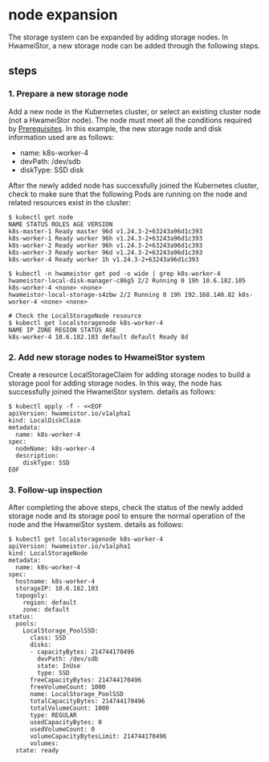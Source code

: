 # node expansion

The storage system can be expanded by adding storage nodes. In HwameiStor, a new storage node can be added through the following steps.

## steps

### 1. Prepare a new storage node

Add a new node in the Kubernetes cluster, or select an existing cluster node (not a HwameiStor node).
The node must meet all the conditions required by [Prerequisites](../install/prereq.md).
In this example, the new storage node and disk information used are as follows:

- name: k8s-worker-4
- devPath: /dev/sdb
- diskType: SSD disk

After the newly added node has successfully joined the Kubernetes cluster, check to make sure that the following Pods are running on the node and related resources exist in the cluster:

```console
$ kubectl get node
NAME STATUS ROLES AGE VERSION
k8s-master-1 Ready master 96d v1.24.3-2+63243a96d1c393
k8s-worker-1 Ready worker 96h v1.24.3-2+63243a96d1c393
k8s-worker-2 Ready worker 96h v1.24.3-2+63243a96d1c393
k8s-worker-3 Ready worker 96d v1.24.3-2+63243a96d1c393
k8s-worker-4 Ready worker 1h v1.24.3-2+63243a96d1c393

$ kubectl -n hwameistor get pod -o wide | grep k8s-worker-4
hwameistor-local-disk-manager-c86g5 2/2 Running 0 19h 10.6.182.105 k8s-worker-4 <none> <none>
hwameistor-local-storage-s4zbw 2/2 Running 0 19h 192.168.140.82 k8s-worker-4 <none> <none>

# Check the LocalStorageNode resource
$ kubectl get localstoragenode k8s-worker-4
NAME IP ZONE REGION STATUS AGE
k8s-worker-4 10.6.182.103 default default Ready 8d
```

### 2. Add new storage nodes to HwameiStor system

Create a resource LocalStorageClaim for adding storage nodes to build a storage pool for adding storage nodes. In this way, the node has successfully joined the HwameiStor system. details as follows:

```console
$ kubectl apply -f - <<EOF
apiVersion: hwameistor.io/v1alpha1
kind: LocalDiskClaim
metadata:
  name: k8s-worker-4
spec:
  nodeName: k8s-worker-4
  description:
    diskType: SSD
EOF
```

### 3. Follow-up inspection

After completing the above steps, check the status of the newly added storage node and its storage pool to ensure the normal operation of the node and the HwameiStor system. details as follows:

```console
$ kubectl get localstoragenode k8s-worker-4
apiVersion: hwameistor.io/v1alpha1
kind: LocalStorageNode
metadata:
  name: k8s-worker-4
spec:
  hostname: k8s-worker-4
  storageIP: 10.6.182.103
  topogoly:
    region: default
    zone: default
status:
  pools:
    LocalStorage_PoolSSD:
      class: SSD
      disks:
      - capacityBytes: 214744170496
        devPath: /dev/sdb
        state: InUse
        type: SSD
      freeCapacityBytes: 214744170496
      freeVolumeCount: 1000
      name: LocalStorage_PoolSSD
      totalCapacityBytes: 214744170496
      totalVolumeCount: 1000
      type: REGULAR
      usedCapacityBytes: 0
      usedVolumeCount: 0
      volumeCapacityBytesLimit: 214744170496
      volumes:
  state: ready
```